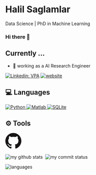

<!--
**hsaglamlar/hsaglamlar** is a ✨ _special_ ✨ repository because its `README.md` (this file) appears on your GitHub profile.

Here are some ideas to get you started:


- 👯 I’m looking to collaborate on ...
- 🤔 I’m looking for help with ...
- 💬 Ask me about ...
- 📫 How to reach me: ...
- 😄 Pronouns: ...
- ⚡ Fun fact: ...
-->

# Halil Saglamlar

Data Science | PhD in Machine Learning

### Hi there 👋

## Currently ...
- 🔭 working as a AI Research Engineer


[![Linkedin: VPA](https://img.shields.io/badge/linkedin-%230077B5.svg?&style=for-the-badge&logo=linkedin&logoColor=white)](https://www.linkedin.com/in/hsaglamlar)
[![website](https://img.shields.io/badge/gmail-f1f2f6.svg?&style=for-the-badge&logo=gmail&logoColor=red)](mailto:hsaglamlar@gmail.com)



## 💻 Languages

<a href="#" target="_blank"> <img src="https://www.python.org/static/community_logos/python-logo.png" alt="Python" height="50"/> </a>
<a href="#" target="_blank"> <img src="https://www.marinetraining.eu/sites/default/files/styles/course_view/public/course/Matlab-Logo.png?itok=VGTH9xL0" alt="Matlab" height="50"/> </a>
<a href="#" target="_blank"> <img src="https://1000logos.net/wp-content/uploads/2020/08/SQLite-Logo.jpg" alt="SQLite" height="50"/> </a>

  
## ⚙ Tools
<p align="left">
<a href="#" target="_blank"> <img src="https://raw.githubusercontent.com/github/explore/78df643247d429f6cc873026c0622819ad797942/topics/github/github.png" alt="gitHub" height="50"/> </a>
</p>
<p align="left">
<img src="https://github-readme-stats.vercel.app/api?username=hsaglamlar&theme=chartreuse-dark" alt="my github stats" width="45%"/>&nbsp;
<img src="https://github-readme-streak-stats.herokuapp.com/?user=hsaglamlar&theme=chartreuse-dark" alt="my commit status" width="45%" /> </p>
<p> <img src="https://github-readme-stats.vercel.app/api/top-langs/?username=hsaglamlar&theme=chartreuse-dark&layout=compact" alt="languages" width="45%" > </p> 


